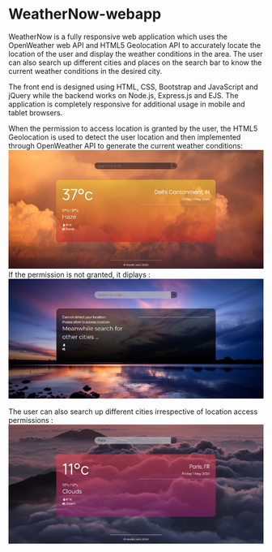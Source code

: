 # WeatherNow-webapp

WeatherNow is a fully responsive web application which uses the OpenWeather web API and HTML5 Geolocation API to accurately locate the location of the user and display the weather conditions in the area. The user can also search up different cities and places on the search bar to know the current weather conditions in the desired city. 

The front end is designed using HTML, CSS, Bootstrap and JavaScript and jQuery while the backend works on Node.js, Express.js and EJS. The application is completely responsive for additional usage in mobile and tablet browsers.

When the permission to access location is granted by the user, the HTML5 Geolocation is used to detect the user location and then implemented through OpenWeather API to generate the current weather conditions:
![Location Granted](https://github.com/HardikJ7321/WeatherNow-webapp/blob/master/weatherphoto/granted.png)
If the permission is not granted, it diplays :
![Location Denied](https://github.com/HardikJ7321/WeatherNow-webapp/blob/master/weatherphoto/denied.png)

The user can also search up different cities irrespective of location access permissions :
![Search](https://github.com/HardikJ7321/WeatherNow-webapp/blob/master/weatherphoto/search.png)

